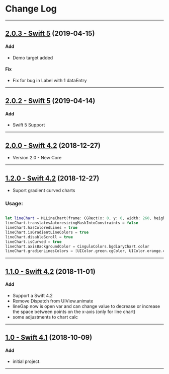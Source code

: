 # Change Log
-----
## [2.0.3 - Swift 5](https://github.com/micheltlutz/MLLineChart/releases/tag/v2.0.3) (2019-04-15)

#### Add
* Demo target added

#### Fix
* Fix for bug in Label with 1 dataEntry

---
## [2.0.2 - Swift 5](https://github.com/micheltlutz/MLLineChart/releases/tag/v2.0.2) (2019-04-14)

#### Add
* Swift 5 Support

---

## [2.0.0 - Swift 4.2](https://github.com/micheltlutz/MLLineChart/releases/tag/v2.0.0) (2018-12-27)

* Version 2.0 - New Core

---

## [1.2.0 - Swift 4.2](https://github.com/micheltlutz/MLLineChart/releases/tag/v1.2.0) (2018-12-27)

* Suport gradient curved charts

### Usage: 

```swift 

let lineChart = MLLineChart(frame: CGRect(x: 0, y: 0, width: 260, height: 230))
lineChart.translatesAutoresizingMaskIntoConstraints = false
lineChart.hasColoredLines = true
lineChart.isGradientLineColors = true
lineChart.disableScroll = true
lineChart.isCurved = true
lineChart.axisBackgroundColor = CinguloColors.bgdiaryChart.color
lineChart.gradienLinesColors = [UIColor.green.cgColor, UIColor.orange.cgColor,UIColor.red.cgColor]
```

---

## [1.1.0 - Swift 4.2](https://github.com/micheltlutz/MLLineChart/releases/tag/v1.1.0) (2018-11-01)

#### Add
* Support a Swift 4.2
* Remove Dispatch from UIView.animate
* lineGap now is open var and can change value to decrease or increase the space between points on the x-axis (only for line chart)
* some adjustments to chart calc


---

## [1.0 - Swift 4.1](https://github.com/micheltlutz/MLLineChart/releases/tag/v1.0) (2018-10-09)

#### Add
* initial project.


---

